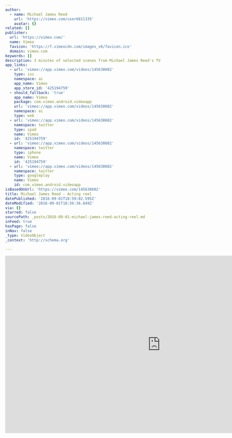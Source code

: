```yaml
---
author:
  - name: Michael James Reed
    url: 'https://vimeo.com/user6811335'
    avatar: {}
related: []
publisher:
  url: 'https://vimeo.com/'
  name: Vimeo
  favicon: 'https://f.vimeocdn.com/images_v6/favicon.ico'
  domain: vimeo.com
keywords: []
description: 3 minutes of selected scenes from Michael James Reed's TV and film work.
app_links:
  - url: 'vimeo://app.vimeo.com/videos/145638602'
    type: ios
    namespace: ai
    app_name: Vimeo
    app_store_id: '425194759'
  - should_fallback: 'true'
    app_name: Vimeo
    package: com.vimeo.android.videoapp
    url: 'vimeo://app.vimeo.com/videos/145638602'
    namespace: ai
    type: web
  - url: 'vimeo://app.vimeo.com/videos/145638602'
    namespace: twitter
    type: ipad
    name: Vimeo
    id: '425194759'
  - url: 'vimeo://app.vimeo.com/videos/145638602'
    namespace: twitter
    type: iphone
    name: Vimeo
    id: '425194759'
  - url: 'vimeo://app.vimeo.com/videos/145638602'
    namespace: twitter
    type: googleplay
    name: Vimeo
    id: com.vimeo.android.videoapp
isBasedOnUrl: 'https://vimeo.com/145638602'
title: Michael James Reed - Acting reel
datePublished: '2016-09-01T18:59:02.595Z'
dateModified: '2016-09-01T18:56:36.849Z'
via: {}
starred: false
sourcePath: _posts/2016-09-01-michael-james-reed-acting-reel.md
inFeed: true
hasPage: false
inNav: false
_type: VideoObject
_context: 'http://schema.org'

---
```

<iframe src="https://cdn.embedly.com/widgets/media.html?src=https%3A%2F%2Fplayer.vimeo.com%2Fvideo%2F145638602&amp;url=https%3A%2F%2Fvimeo.com%2F145638602&amp;image=https%3A%2F%2Fi.vimeocdn.com%2Fvideo%2F543986638_960.jpg&amp;key=b7d04c9b404c499eba89ee7072e1c4f7&amp;type=text%2Fhtml&amp;schema=vimeo" width="1000" height="573" scrolling="no" frameborder="0" allowfullscreen="" style=""></iframe>